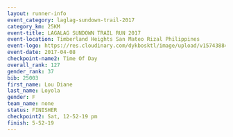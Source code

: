 ```yaml
---
layout: runner-info 
event_category: laglag-sundown-trail-2017 
category_km: 25KM 
event-title: LAGALAG SUNDOWN TRAIL RUN 2017 
event-location: Timberland Heights San Mateo Rizal Philippines 
event-logo: https://res.cloudinary.com/dykbosktl/image/upload/v1574388429/Logo/Lagalag-Sundown-Trail-Run-2017-fb_g5qodp.jpg 
event-date: 2017-04-08 
checkpoint-name2: Time Of Day 
overall_rank: 127
gender_rank: 37
bib: 25003
first_name: Lou Diane
last_name: Loyola
gender: F
team_name: none
status: FINISHER
checkpoint2: Sat, 12-52-19 pm
finish: 5-52-19
---
```

